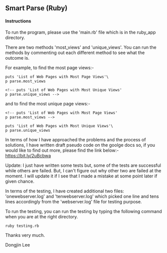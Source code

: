 <h2>Smart Parse (Ruby)</h2>
<h4>Instructions</h4>
To run the program, please use the 'main.rb' file which is in the ruby_app directory.

There are two methods 'most_views' and 'unique_views'.
You can run the methods by commenting out each different method to see what the outcome is.

For example, to find the most page views:-

```
puts 'List of Web Pages with Most Page Views'\
p parse.most_views

<!-- puts 'List of Web Pages with Most Unique Views'
p parse.unique_views -->
```

and to find the most unique page views:-

```
<!-- puts 'List of Web Pages with Most Page Views'
p parse.most_views -->

puts 'List of Web Pages with Most Unique Views'\
p parse.unique_views
```

In terms of how I have approached the problems and the process of solutions,
I have written draft pseudo code on the goolge docs so, if you would like to find out more,
please find the link below:-
https://bit.ly/2uBcbwa

Update: I just have written some tests but, some of the tests are successful while others are failed. But, I can't figure out why other two are failed at the moment. I will update it if I see that I made a mistake at some point later if given chance.

In terms of the testing, I have created additional two files: 'onewebserver.log' and 'tenwebserver.log' which picked one line and tens lines accordingly from the 'webserver.log' file for testing purpose.

To run the testing, you can run the testing by typing the following command when you are at the right directory.

```
ruby testing.rb
```

Thanks very much.

Dongjin Lee
